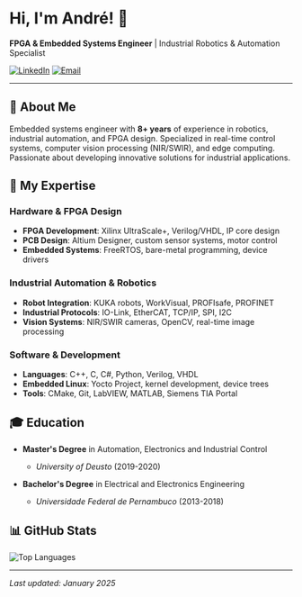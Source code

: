 # Hi, I'm André! 👋

**FPGA & Embedded Systems Engineer** | Industrial Robotics & Automation Specialist

[![LinkedIn](https://img.shields.io/badge/-LinkedIn-0077B5?style=flat-square&logo=linkedin&logoColor=white)](https://linkedin.com/in/andaleixo)
[![Email](https://img.shields.io/badge/-Email-D14836?style=flat-square&logo=gmail&logoColor=white)](mailto:xxx@gmail.com)

---

## 🎯 About Me

Embedded systems engineer with **8+ years** of experience in robotics, industrial automation, and FPGA design. Specialized in real-time control systems, computer vision processing (NIR/SWIR), and edge computing. Passionate about developing innovative solutions for industrial applications.

## 🚀 My Expertise

### **Hardware & FPGA Design**
- **FPGA Development**: Xilinx UltraScale+, Verilog/VHDL, IP core design
- **PCB Design**: Altium Designer, custom sensor systems, motor control
- **Embedded Systems**: FreeRTOS, bare-metal programming, device drivers

### **Industrial Automation & Robotics**
- **Robot Integration**: KUKA robots, WorkVisual, PROFIsafe, PROFINET
- **Industrial Protocols**: IO-Link, EtherCAT, TCP/IP, SPI, I2C
- **Vision Systems**: NIR/SWIR cameras, OpenCV, real-time image processing

### **Software & Development**
- **Languages**: C++, C, C#, Python, Verilog, VHDL
- **Embedded Linux**: Yocto Project, kernel development, device trees
- **Tools**: CMake, Git, LabVIEW, MATLAB, Siemens TIA Portal

## 🎓 Education

- **Master's Degree** in Automation, Electronics and Industrial Control
  - *University of Deusto* (2019-2020)
  
- **Bachelor's Degree** in Electrical and Electronics Engineering  
  - *Universidade Federal de Pernambuco* (2013-2018)

## 📊 GitHub Stats

![Top Languages](https://github-readme-stats.vercel.app/api/top-langs/?username=andaleixo&layout=compact&theme=radical&hide_border=true)

---

*Last updated: January 2025* 